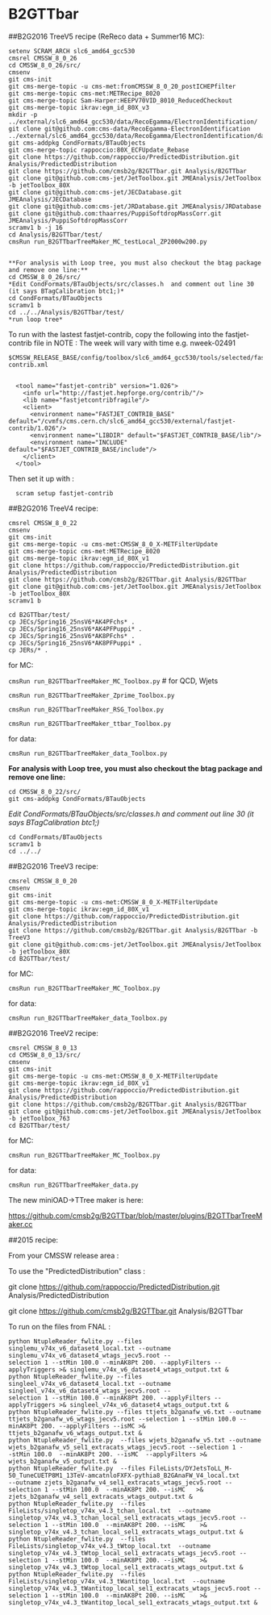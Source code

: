 # B2GTTbar


##B2G2016 TreeV5 recipe (ReReco data + Summer16 MC):
```
setenv SCRAM_ARCH slc6_amd64_gcc530
cmsrel CMSSW_8_0_26
cd CMSSW_8_0_26/src/
cmsenv
git cms-init
git cms-merge-topic -u cms-met:fromCMSSW_8_0_20_postICHEPfilter
git cms-merge-topic cms-met:METRecipe_8020
git cms-merge-topic Sam-Harper:HEEPV70VID_8010_ReducedCheckout 
git cms-merge-topic ikrav:egm_id_80X_v3 
mkdir -p ../external/slc6_amd64_gcc530/data/RecoEgamma/ElectronIdentification/ 
git clone git@github.com:cms-data/RecoEgamma-ElectronIdentification ../external/slc6_amd64_gcc530/data/RecoEgamma/ElectronIdentification/data 
git cms-addpkg CondFormats/BTauObjects
git cms-merge-topic rappoccio:80X_ECFUpdate_Rebase
git clone https://github.com/rappoccio/PredictedDistribution.git Analysis/PredictedDistribution
git clone https://github.com/cmsb2g/B2GTTbar.git Analysis/B2GTTbar
git clone git@github.com:cms-jet/JetToolbox.git JMEAnalysis/JetToolbox -b jetToolbox_80X
git clone git@github.com:cms-jet/JECDatabase.git JMEAnalysis/JECDatabase
git clone git@github.com:cms-jet/JRDatabase.git JMEAnalysis/JRDatabase
git clone git@github.com:thaarres/PuppiSoftdropMassCorr.git JMEAnalysis/PuppiSoftdropMassCorr
scramv1 b -j 16
cd Analysis/B2GTTbar/test/
cmsRun run_B2GTTbarTreeMaker_MC_testLocal_ZP2000w200.py


**For analysis with Loop tree, you must also checkout the btag package and remove one line:**
cd CMSSW_8_0_26/src/
*Edit CondFormats/BTauObjects/src/classes.h  and comment out line 30 (it says BTagCalibration btc1;)* 
cd CondFormats/BTauObjects 
scramv1 b
cd ../../Analysis/B2GTTbar/test/
*run loop tree*

```

To run with the lastest fastjet-contrib, copy the following into the fastjet-contrib file in
NOTE : The week will vary with time e.g. nweek-02491
```
$CMSSW_RELEASE_BASE/config/toolbox/slc6_amd64_gcc530/tools/selected/fastjet-contrib.xml


  <tool name="fastjet-contrib" version="1.026">
    <info url="http://fastjet.hepforge.org/contrib/"/>
    <lib name="fastjetcontribfragile"/>
    <client>
      <environment name="FASTJET_CONTRIB_BASE" default="/cvmfs/cms.cern.ch/slc6_amd64_gcc530/external/fastjet-contrib/1.026"/>
      <environment name="LIBDIR" default="$FASTJET_CONTRIB_BASE/lib"/>
      <environment name="INCLUDE" default="$FASTJET_CONTRIB_BASE/include"/>
    </client>
  </tool>
```
  
  Then set it up with : 
  
```  
  scram setup fastjet-contrib
```


##B2G2016 TreeV4 recipe:
```
cmsrel CMSSW_8_0_22
cmsenv
git cms-init
git cms-merge-topic -u cms-met:CMSSW_8_0_X-METFilterUpdate
git cms-merge-topic cms-met:METRecipe_8020
git cms-merge-topic ikrav:egm_id_80X_v1
git clone https://github.com/rappoccio/PredictedDistribution.git Analysis/PredictedDistribution
git clone https://github.com/cmsb2g/B2GTTbar.git Analysis/B2GTTbar
git clone git@github.com:cms-jet/JetToolbox.git JMEAnalysis/JetToolbox -b jetToolbox_80X
scramv1 b

cd B2GTTbar/test/
cp JECs/Spring16_25nsV6*AK4PFchs* .
cp JECs/Spring16_25nsV6*AK4PFPuppi* .
cp JECs/Spring16_25nsV6*AK8PFchs* .
cp JECs/Spring16_25nsV6*AK8PFPuppi* .
cp JERs/* .
```
for MC:

`cmsRun run_B2GTTbarTreeMaker_MC_Toolbox.py`   # for QCD, Wjets

`cmsRun run_B2GTTbarTreeMaker_Zprime_Toolbox.py`

`cmsRun run_B2GTTbarTreeMaker_RSG_Toolbox.py`

`cmsRun run_B2GTTbarTreeMaker_ttbar_Toolbox.py`

for data:

`cmsRun run_B2GTTbarTreeMaker_data_Toolbox.py`


**For analysis with Loop tree, you must also checkout the btag package and remove one line:**

```
cd CMSSW_8_0_22/src/
git cms-addpkg CondFormats/BTauObjects
```
*Edit CondFormats/BTauObjects/src/classes.h  and comment out line 30 (it says BTagCalibration btc1;)* 
```
cd CondFormats/BTauObjects 
scramv1 b
cd ../../
```


##B2G2016 TreeV3 recipe:
```
cmsrel CMSSW_8_0_20
cmsenv
git cms-init
git cms-merge-topic -u cms-met:CMSSW_8_0_X-METFilterUpdate
git cms-merge-topic ikrav:egm_id_80X_v1
git clone https://github.com/rappoccio/PredictedDistribution.git Analysis/PredictedDistribution
git clone https://github.com/cmsb2g/B2GTTbar.git Analysis/B2GTTbar -b TreeV3
git clone git@github.com:cms-jet/JetToolbox.git JMEAnalysis/JetToolbox -b jetToolbox_80X
cd B2GTTbar/test/
```
for MC:

`cmsRun run_B2GTTbarTreeMaker_MC_Toolbox.py`

for data:

`cmsRun run_B2GTTbarTreeMaker_data_Toolbox.py`



##B2G2016 TreeV2 recipe:
```
cmsrel CMSSW_8_0_13
cd CMSSW_8_0_13/src/
cmsenv
git cms-init
git cms-merge-topic -u cms-met:CMSSW_8_0_X-METFilterUpdate
git cms-merge-topic ikrav:egm_id_80X_v1
git clone https://github.com/rappoccio/PredictedDistribution.git Analysis/PredictedDistribution
git clone https://github.com/cmsb2g/B2GTTbar.git Analysis/B2GTTbar
git clone git@github.com:cms-jet/JetToolbox.git JMEAnalysis/JetToolbox -b jetToolbox_763
cd B2GTTbar/test/
```
for MC: 

`cmsRun run_B2GTTbarTreeMaker_MC_Toolbox.py`

for data: 

`cmsRun run_B2GTTbarTreeMaker_data.py`

The new miniOAD->TTree maker is here:

https://github.com/cmsb2g/B2GTTbar/blob/master/plugins/B2GTTbarTreeMaker.cc


##2015 recipe:

From your CMSSW release area : 

To use the "PredictedDistribution" class : 

git clone https://github.com/rappoccio/PredictedDistribution.git Analysis/PredictedDistribution

git clone https://github.com/cmsb2g/B2GTTbar.git Analysis/B2GTTbar

To run on the files from FNAL :

```
python NtupleReader_fwlite.py --files singlemu_v74x_v6_dataset4_local.txt --outname singlemu_v74x_v6_dataset4_wtags_jecv5.root --
selection 1 --stMin 100.0 --minAK8Pt 200. --applyFilters --applyTriggers >& singlemu_v74x_v6_dataset4_wtags_output.txt &
python NtupleReader_fwlite.py --files singleel_v74x_v6_dataset4_local.txt --outname singleel_v74x_v6_dataset4_wtags_jecv5.root --
selection 1 --stMin 100.0 --minAK8Pt 200. --applyFilters --applyTriggers >& singleel_v74x_v6_dataset4_wtags_output.txt &
python NtupleReader_fwlite.py --files ttjets_b2ganafw_v6.txt --outname ttjets_b2ganafw_v6_wtags_jecv5.root --selection 1 --stMin 100.0 --
minAK8Pt 200. --applyFilters --isMC >& ttjets_b2ganafw_v6_wtags_output.txt &
python NtupleReader_fwlite.py  --files wjets_b2ganafw_v5.txt --outname wjets_b2ganafw_v5_sel1_extracats_wtags_jecv5.root --selection 1 -
-stMin 100.0  --minAK8Pt 200. --isMC  --applyFilters >& wjets_b2ganafw_v5_output.txt &
python NtupleReader_fwlite.py  --files FileLists/DYJetsToLL_M-50_TuneCUETP8M1_13TeV-amcatnloFXFX-pythia8_B2GAnaFW_V4_local.txt  
--outname zjets_b2ganafw_v4_sel1_extracats_wtags_jecv5.root --selection 1 --stMin 100.0  --minAK8Pt 200. --isMC   >& 
zjets_b2ganafw_v4_sel1_extracats_wtags_output.txt &
python NtupleReader_fwlite.py  --files FileLists/singletop_v74x_v4.3_tchan_local.txt  --outname 
singletop_v74x_v4.3_tchan_local_sel1_extracats_wtags_jecv5.root --selection 1 --stMin 100.0  --minAK8Pt 200. --isMC    >& 
singletop_v74x_v4.3_tchan_local_sel1_extracats_wtags_output.txt &
python NtupleReader_fwlite.py  --files FileLists/singletop_v74x_v4.3_tWtop_local.txt  --outname 
singletop_v74x_v4.3_tWtop_local_sel1_extracats_wtags_jecv5.root --selection 1 --stMin 100.0  --minAK8Pt 200. --isMC    >& 
singletop_v74x_v4.3_tWtop_local_sel1_extracats_wtags_output.txt &
python NtupleReader_fwlite.py  --files FileLists/singletop_v74x_v4.3_tWantitop_local.txt  --outname 
singletop_v74x_v4.3_tWantitop_local_sel1_extracats_wtags_jecv5.root --selection 1 --stMin 100.0  --minAK8Pt 200. --isMC    >& 
singletop_v74x_v4.3_tWantitop_local_sel1_extracats_wtags_output.txt &
```
